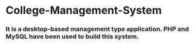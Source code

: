 # College-Management-System
### It is a desktop-based management type application. PHP and MySQL have been used to build this system.

